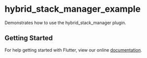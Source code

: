 # hybrid_stack_manager_example

Demonstrates how to use the hybrid_stack_manager plugin.

## Getting Started

For help getting started with Flutter, view our online
[documentation](https://flutter.io/).
